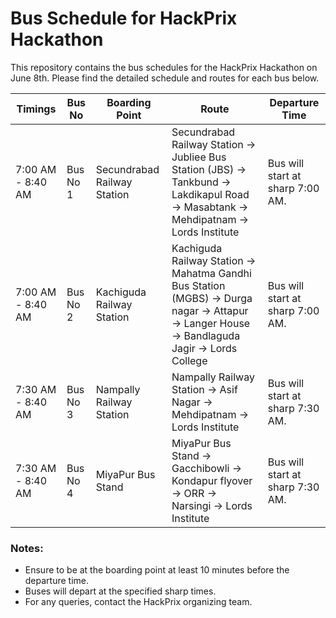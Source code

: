# Bus Schedule for HackPrix Hackathon

This repository contains the bus schedules for the HackPrix Hackathon on June 8th. Please find the detailed schedule and routes for each bus below.

| Timings     | Bus No | Boarding Point | Route                                                                                                        | Departure Time   |
|----------|---------|------------------|-------------------------------------------------------------------------------------------------------------|---------|
| 7:00 AM - 8:40 AM | Bus No 1 | Secundrabad Railway Station | Secundrabad Railway Station → Jubliee Bus Station (JBS) → Tankbund → Lakdikapul Road → Masabtank → Mehdipatnam → Lords Institute | Bus will start at sharp 7:00 AM. |
| 7:00 AM - 8:40 AM | Bus No 2 | Kachiguda Railway Station   | Kachiguda Railway Station → Mahatma Gandhi Bus Station (MGBS) → Durga nagar → Attapur → Langer House → Bandlaguda Jagir → Lords College | Bus will start at sharp 7:00 AM. |
| 7:30 AM - 8:40 AM | Bus No 3 | Nampally Railway Station | Nampally Railway Station → Asif Nagar → Mehdipatnam → Lords Institute | Bus will start at sharp 7:30 AM. |
| 7:30 AM - 8:40 AM | Bus No 4 | MiyaPur Bus Stand | MiyaPur Bus Stand → Gacchibowli → Kondapur flyover → ORR → Narsingi → Lords Institute | Bus will start at sharp 7:30 AM. |

### Notes:
- Ensure to be at the boarding point at least 10 minutes before the departure time.
- Buses will depart at the specified sharp times.
- For any queries, contact the HackPrix organizing team.
